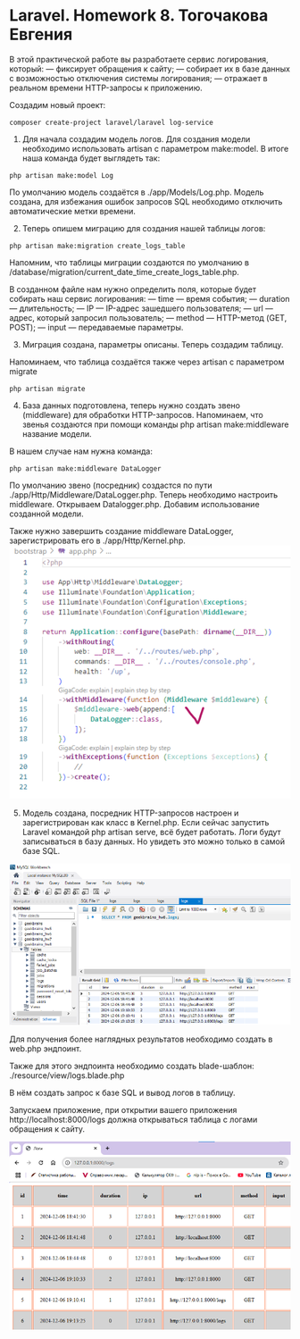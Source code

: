 # Laravel. Homework 8. Тогочакова Евгения

В этой практической работе вы разработаете сервис логирования, который:
— фиксирует обращения к сайту;
— собирает их в базе данных с возможностью отключения системы логирования;
— отражает в реальном времени HTTP-запросы к приложению.

Создадим новый проект:
```
composer create-project laravel/laravel log-service
```
1. Для начала создадим модель логов. Для создания модели необходимо использовать artisan с параметром make:model.
В итоге наша команда будет выглядеть так:
```
php artisan make:model Log
```
По умолчанию модель создаётся в ./app/Models/Log.php.
Модель создана, для избежания ошибок запросов SQL необходимо отключить автоматические метки времени.


2. Теперь опишем миграцию для создания нашей таблицы логов:
```
php artisan make:migration create_logs_table
```
Напомним, что таблицы миграции создаются по умолчанию в /database/migration/current_date_time_create_logs_table.php.

В созданном файле нам нужно определить поля, которые будет собирать наш сервис логирования:
— time — время события;
— duration — длительность;
— IP — IP-адрес зашедшего пользователя;
— url — адрес, который запросил пользователь;
— method — HTTP-метод (GET, POST);
— input — передаваемые параметры.


3. Миграция создана, параметры описаны. Теперь создадим таблицу.

Напоминаем, что таблица создаётся также через artisan c параметром migrate 
```
php artisan migrate
```
4. База данных подготовлена, теперь нужно создать звено (middleware) для обработки HTTP-запросов. Напоминаем, что звенья создаются при помощи команды php artisan make:middleware название модели.

В нашем случае нам нужна команда:
```
php artisan make:middleware DataLogger
```
По умолчанию звено (посредник) создастся по пути ./app/Http/Middleware/DataLogger.php.
Теперь необходимо настроить middleware. Открываем Datalogger.php. Добавим использование созданной модели.

Также нужно завершить создание middleware DataLogger, зарегистрировать его в ./app/Http/Kernel.php.
![Иллюстрация](screenshots/screenshot0.png)

5. Модель создана, посредник HTTP-запросов настроен и зарегистрирован как класс в Kernel.php. Если сейчас запустить Laravel командой php artisan serve, всё будет работать. Логи будут записываться в базу данных.
Но увидеть это можно только в самой базе SQL. 

![Иллюстрация](screenshots/screenshot1.png)

Для получения более наглядных результатов необходимо создать в web.php эндпоинт.

Также для этого эндпоинта необходимо создать blade-шаблон: ./resource/view/logs.blade.php

В нём создать запрос к базе SQL и вывод логов в таблицу.


Запускаем приложение, при открытии вашего приложения http://localhost:8000/logs должна открываться таблица с логами обращения к сайту.


![Иллюстрация](screenshots/screenshot2.png)